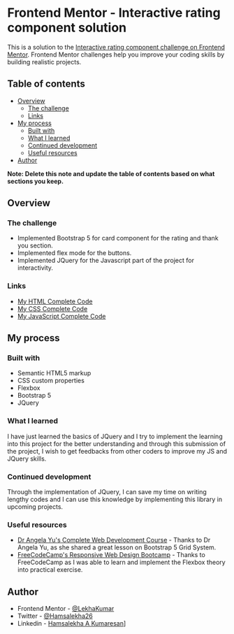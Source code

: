 # Frontend Mentor - Interactive rating component solution

This is a solution to the [Interactive rating component challenge on Frontend Mentor](https://www.frontendmentor.io/challenges/interactive-rating-component-koxpeBUmI). Frontend Mentor challenges help you improve your coding skills by building realistic projects. 

## Table of contents

- [Overview](#overview)
  - [The challenge](#the-challenge)
  - [Links](#links)
- [My process](#my-process)
  - [Built with](#built-with)
  - [What I learned](#what-i-learned)
  - [Continued development](#continued-development)
  - [Useful resources](#useful-resources)
- [Author](#author)

**Note: Delete this note and update the table of contents based on what sections you keep.**

## Overview

### The challenge

- Implemented Bootstrap 5 for card component for the rating and thank you section. 
- Implemented flex mode for the buttons.
- Implemented JQuery for the Javascript part of the project for interactivity. 


### Links

- [My HTML Complete Code](https://github.com/LekhaKumar/Interactive-rating-component/blob/main/index.html)
- [My CSS Complete Code](https://github.com/LekhaKumar/Interactive-rating-component/blob/main/styles.css)
- [My JavaScript Complete Code](https://github.com/LekhaKumar/Interactive-rating-component/blob/main/index.js)



## My process

### Built with

- Semantic HTML5 markup
- CSS custom properties
- Flexbox
- Bootstrap 5
- JQuery


### What I learned

I have just learned the basics of JQuery and I try to implement the learning into this project for the better understanding and through this submission of the project, I wish to get feedbacks from other coders to improve my JS and JQuery skills.


### Continued development

Through the implementation of JQuery, I can save my time on writing lengthy codes and I can use this knowledge by implementing this library in upcoming projects.

### Useful resources

- [Dr Angela Yu's Complete Web Development Course](https://www.udemy.com/course/the-complete-web-development-bootcamp/) - Thanks to Dr Angela Yu, as she shared a great lesson on Bootstrap 5 Grid System.
- [FreeCodeCamp's Responsive Web Design Bootcamp](https://www.freecodecamp.org/learn/2022/responsive-web-design/) - Thanks to FreeCodeCamp as I was able to learn and implement the Flexbox theory into practical exercise. 


## Author

- Frontend Mentor - [@LekhaKumar](https://www.frontendmentor.io/profile/LekhaKumar)
- Twitter - [@Hamsalekha26](https://www.twitter.com/@Hamsalekha26)
- Linkedin - [Hamsalekha A Kumaresan](https://www.linkedin.com/in/hamsalekha-a-kumaresan-5b0676207/)]


